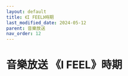 ```yaml
---
layout: default
title: 《I FEEL》時期
last_modified_date: 2024-05-12
parent: 音樂放送
nav_order: 12
---
```


# 音樂放送 《I FEEL》時期
